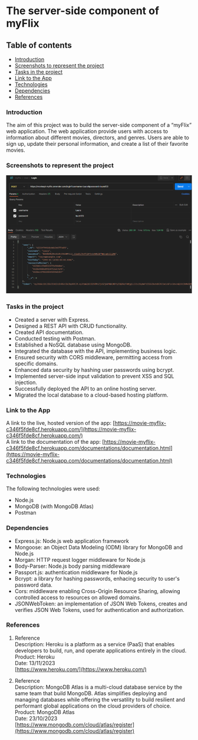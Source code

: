 # The server-side component of myFlix

## Table of contents

-   [Introduction](#introduction)
-   [Screenshots to represent the project](#screenshots-to-represent-the-project)
-   [Tasks in the project](#tasks-in-the-project)
-   [Link to the App](#link-to-the-app)
-   [Technologies](#technologies)
-   [Dependencies](#dependencies)
-   [References](#references)

### Introduction

The aim of this project was to build the server-side component of a “myFlix” web application. The web application provide users with access to information about different movies, directors, and genres. Users are able to sign up, update their personal information, and create a list of their favorite movies.

### Screenshots to represent the project

![screenshot of the project](./img/imgOfProject.png)

### Tasks in the project

-   Created a server with Express.
-   Designed a REST API with CRUD functionality.
-   Created API documentation.
-   Conducted testing with Postman.
-   Established a NoSQL database using MongoDB.
-   Integrated the database with the API, implementing business logic.
-   Ensured security with CORS middleware, permitting access from specific domains.
-   Enhanced data security by hashing user passwords using bcrypt.
-   Implemented server-side input validation to prevent XSS and SQL injection.
-   Successfully deployed the API to an online hosting server.
-   Migrated the local database to a cloud-based hosting platform.

### Link to the App

A link to the live, hosted version of the app: [https://movie-myflix-c346f5fde8cf.herokuapp.com/](https://movie-myflix-c346f5fde8cf.herokuapp.com/)  
A link to the documentation of the app: [https://movie-myflix-c346f5fde8cf.herokuapp.com/documentations/documentation.html](https://movie-myflix-c346f5fde8cf.herokuapp.com/documentations/documentation.html)

### Technologies

The following technologies were used:

-   Node.js
-   MongoDB (with MongoDB Atlas)
-   Postman

### Dependencies

-   Express.js: Node.js web application framework
-   Mongoose: an Object Data Modeling (ODM) library for MongoDB and Node.js
-   Morgan: HTTP request logger middleware for Node.js
-   Body-Parser: Node.js body parsing middleware
-   Passport.js: authentication middleware for Node.js
-   Bcrypt: a library for hashing passwords, enhacing security to user's password data.
-   Cors: middleware enabling Cross-Origin Resource Sharing, allowing controlled access to resources on allowed domains.
-   JSONWebToken: an implementation of JSON Web Tokens, creates and verifies JSON Web Tokens, used for authentication and authorization.

### References

1.  Reference  
    Description: Heroku is a platform as a service (PaaS) that enables developers to build, run, and operate applications entirely in the cloud.  
    Product: Heroku  
    Date: 13/11/2023  
    [https://www.heroku.com/](https://www.heroku.com/)

2.  Reference  
    Description: MongoDB Atlas is a multi-cloud database service by the same team that build MongoDB. Atlas simplifies deploying and managing databases while offering the versatility to build resilient and performant global applications on the cloud providers of choice.  
    Product: MongoDB Atlas  
    Date: 23/10/2023  
    [https://www.mongodb.com/cloud/atlas/register](https://www.mongodb.com/cloud/atlas/register)
